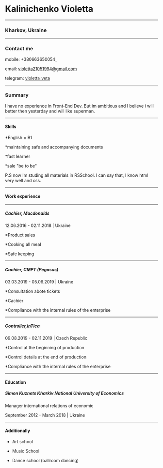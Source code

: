 
# Kalinichenko Violetta
---
### Kharkov, Ukraine 
---

### Contact me

 mobile: +380663650054_
 
email: violetta21051994@gmail.com

telegram: [violetta_veta](tlgg.ru/violetta_veta)

---

### Summary

I have no experience in Front-End Dev. But im ambitious and I believe i will better then yesterday and will like superman.

---

#### Skills

*English = B1

*maintaining safe and accompanying documents

*fast learner

*sale "be to be"

P.S now Im studing all materials in RSSchool. I can say that, I know html very well and css.

---

#### Work experience
---

##### Cachier, Macdonalds

12.06.2016 - 02.11.2018 | Ukraine

*Product sales

*Cooking all meal

*Safe keeping

---

##### Cachier, CMPT (Pegasus)

03.03.2019 - 05.06.2019 | Ukraine

*Consultation abote tickets

*Cachier

*Compliance with the internal rules of the enterprise

---

##### Controller,InTica

09.08.2019 - 02.11.2019 | Czech Republic

*Control at the beginning of production

*Control details at the end of production

*Compliance with the internal rules of the enterprise

---

#### Education

##### Simon Kuznets Kharkiv National University of Economics

Manager international relations of economic

September 2012 - March 2018 | Ukraine

---

#### Additionally

* Art school

* Music School

* Dance school (ballroom dancing)
